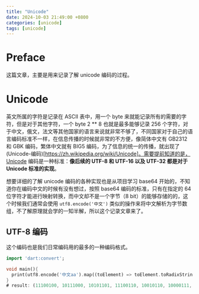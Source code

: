 ```yaml
---
title: "Unicode"
date: 2024-10-03 21:49:00 +0800
categories: [unicode]
tags: [unicode]
---
```

# Preface
这篇文章，主要是用来记录了解 unicode 编码的过程。
# Unicode
英文所属的字符是记录在 ASCII 表中，用一个 byte 来就能记录所有的需要的字符，但是对于其他字符，一个 byte  2 ** 8 也就是最多能够记录 256 个字符，对于中文，俄文，法文等其他国家的语言来说就非常不够了，不同国家对于自己的语言编码标准不一样，在信息传播的时候就非常的不方便，像简体中文有 GB2312 和 GBK 编码，繁体中文就有 BIG5 编码，为了信息的统一的传播，就出现了 (Unicode-编码)[https://zh.wikipedia.org/wiki/Unicode]。需要提前知道的是，Unicode 编码是一种标准：**像后续的 UTF-8 和 UTF-16 以及 UTF-32 都是对于 Unicode 标准的实现**。


想要详细的了解 unicode 编码的各种实现也是从项目学习 base64 开始的，不知道你在编码中文的时候有没有想过，按照 base64 编码的标准，只有在指定的 64 位字符才能进行映射转换，而中文却不是一个字节（8 bit）的能够存储的的，这个时候我们通常会使用 `utf8.encode('中文')` 类似的操作来将中文解析为字节数组，不了解原理就会学的一知半解，所以这个记录文章来了。


## UTF-8 编码
这个编码也是我们日常编码用的最多的一种编码格式。
```dart
import 'dart:convert';

void main(){
  print(utf8.encode('中文aa').map((toElement) => toElement.toRadixString(2)));
}
# result: (11100100, 10111000, 10101101, 11100110, 10010110, 10000111, 1100001, 1100001)

```
